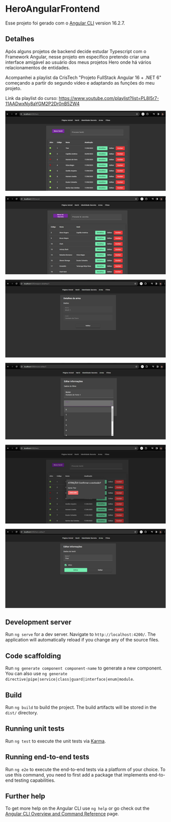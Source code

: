 # HeroAngularFrontend

Esse projeto foi gerado com o [Angular CLI](https://github.com/angular/angular-cli) version 16.2.7.

## Detalhes

Após alguns projetos de backend decide estudar Typescript com o Framework Angular, nesse projeto em específico pretendo criar uma interface amigável ao usuário dos meus projetos Hero onde há vários relacionamentos de entidades. 

Acompanhei a playlist da CrisTech "Projeto FullStack Angular 16 + .NET 6" começando a partir do segundo vídeo e adaptando as funções do meu projeto. 

Link da playlist do curso: https://www.youtube.com/playlist?list=PL8l5r7-11AADwxNy8aYGM2P2Dr0nB5ZW4 

![Screenshot_1](/src/assets/imagesReadme/Screenshot_1.jpg) 

![Screenshot_2](/src/assets/imagesReadme/Screenshot_2.jpg)

![Screenshot_3](/src/assets/imagesReadme/Screenshot_3.jpg)

![Screenshot_4](/src/assets/imagesReadme/Screenshot_4.jpg)

![Screenshot_5](/src/assets/imagesReadme/Screenshot_5.jpg)

![Screenshot_6](/src/assets/imagesReadme/Screenshot_6.jpg)

## Development server

Run `ng serve` for a dev server. Navigate to `http://localhost:4200/`. The application will automatically reload if you change any of the source files.

## Code scaffolding

Run `ng generate component component-name` to generate a new component. You can also use `ng generate directive|pipe|service|class|guard|interface|enum|module`.

## Build

Run `ng build` to build the project. The build artifacts will be stored in the `dist/` directory.

## Running unit tests

Run `ng test` to execute the unit tests via [Karma](https://karma-runner.github.io).

## Running end-to-end tests

Run `ng e2e` to execute the end-to-end tests via a platform of your choice. To use this command, you need to first add a package that implements end-to-end testing capabilities.

## Further help

To get more help on the Angular CLI use `ng help` or go check out the [Angular CLI Overview and Command Reference](https://angular.io/cli) page.

